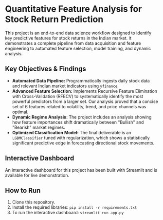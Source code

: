 # Quantitative Feature Analysis for Stock Return Prediction

This project is an end-to-end data science workflow designed to identify key predictive features for stock returns in the Indian market. It demonstrates a complete pipeline from data acquisition and feature engineering to automated feature selection, model training, and dynamic analysis.

## Key Objectives & Findings
* **Automated Data Pipeline:** Programmatically ingests daily stock data and relevant Indian market indicators using `yfinance`.
* **Advanced Feature Selection:** Implements Recursive Feature Elimination with Cross-Validation (RFECV) to systematically identify the most powerful predictors from a larger set. Our analysis proved that a concise set of 6 features related to volatility, trend, and price channels was optimal.
* **Dynamic Regime Analysis:** The project includes an analysis showing how feature importances shift dramatically between "Bullish" and "Bearish" market regimes.
* **Optimized Classification Model:** The final deliverable is an `LGBMClassifier` tuned with regularization, which shows a statistically significant predictive edge in forecasting directional stock movements.

## Interactive Dashboard
An interactive dashboard for this project has been built with Streamlit and is available for live demonstration.

## How to Run
1.  Clone this repository.
2.  Install the required libraries: `pip install -r requirements.txt`
3.  To run the interactive dashboard: `streamlit run app.py`